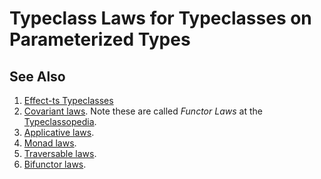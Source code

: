 # Typeclass Laws for Typeclasses on Parameterized Types

## See Also

1. [Effect-ts Typeclasses](https://github.com/Effect-TS/effect/tree/main/packages/typeclass#parameterized-types)
2. [Covariant laws](https://wiki.haskell.org/Typeclassopedia#Laws). Note these
   are called _Functor Laws_ at the
   [Typeclassopedia](https://wiki.haskell.org/Typeclassopedia).
3. [Applicative laws](https://wiki.haskell.org/Typeclassopedia#Laws_2).
4. [Monad laws](https://wiki.haskell.org/Typeclassopedia#Laws_3).
5. [Traversable laws](https://wiki.haskell.org/Typeclassopedia#Laws_7).
6. [Bifunctor laws](https://wiki.haskell.org/Typeclassopedia#Laws_8).
